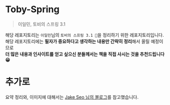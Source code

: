 # Toby-Spring
> 이일민, 토비의 스프링 3.1

해당 레포지토리는 `이일민`님의 `토비의 스프링 3.1 📗`을 정리하기 위한 레포지토리입니다.      
해당 레포지토리에는 **필자가 중요하다고 생각하는 내용만 간략히 정리**해서 올릴 예정이므로       
**더 많은 내용과 인사이트를 얻고 싶으신 분들께서는 책을 직접 사시는 것을 추천드립니다 😀**       

# 추가로 

요약 정리와, 이미지에 대해서는 [Jake Seo 님의 블로그](https://velog.io/@jakeseo_me)를 참고했습니다.  
